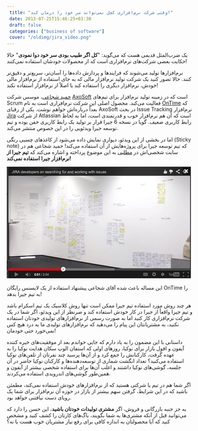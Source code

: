 ```yaml
---
 title: "وقتی شرکت نرم‌افزاری کچل نمی‌تواند سر خود را درمان کند!" 
 date: 2013-07-25T15:46:25+03:30
 draft: false 
 categories: ["business of software"]
 cover: "/oldimg/jira_video.png"
---
```




یک ضرب‌المثل قدیمی هست که می‌گوید: "**کل اگر طبیب بودی سر خود دوا نمودی**" حالا حکایت بعضی شرکت‌های نرم‌افزاری است که از محصولات خودشان استفاده نمی‌کنند!



نرم‌افزارها تولید می‌شوند که فرایندها و پردازش داده‌ها را آسان‌تر، سریع‌تر و دقیق‌تر کنند. حالا تصور کنید یک شرکت تولید نرم‌افزار مالی که به جای استفاده از نرم‌افزار مالی خودش، نرم‌افزار دیگری را استفاده کند یا اصلاً از نرم‌افزار استفاده نکند!



[حمید شجاعی](http://www.hamidshojaee.com/)، موسس شرکت [AxoSoft](http://www.axosoft.com/) است که در زمینه تولید نرم‌افزار برای تیم‌های Scrum فعالیت می‌کند. محصول اصلی این شرکت نرم‌افزاری است به نام [OnTime](http://www.ontimenow.com/) که بعداً درباره‌اش خواهم نوشت. یکی از رقبای AxoSoft در بحث Issue Tracking نرم‌افزار [Jira](https://www.atlassian.com/software/jira) از شرکت Atlassian است که آن هم نرم‌افزار خوب و قدرتمندی است، اما به لحاظ رابط کاربری ضعیف. گویا در نسخه 6 جیرا قرار بر تولید یک رابط کاربری خفن بوده و تیم توسعه جیرا ویدئویی را در این خصوص منتشر می‌کند.



اما در بخشی از این ویدئو، دیواری نمایش داده می‌شود از کاغذهای چسبی رنگی (Sticky note) که تیم توسعه جیرا برای پروژه‌هایش از آن استفاده می‌کند! حمید شجاعی هم در سایت شخصی‌اش در [مطلبی](http://www.hamidshojaee.com/post/47641937622/jira-dev-team-doesnt-use-jira) به این موضوع پرداخته و اشاره می‌کند که **تیم جیرا از نرم‌افزار جیرا استفاده نمی‌کند!**



![](/oldimg/jira_video.png)



این مساله باعث شده آقای شجاعی پیشنهاد استفاده از یک لایسنس رایگان OnTime را به تیم جیرا بدهد!



هر چند روش مورد استفاده تیم جیرا ممکن است تنها روش کلاسیک یک تیم اسکرام باشد و تیم جیرا واقعاً از جیرا در کار خودش استفاده کند و صرنظر از این ویدئو، اگر شما در یک شرکت نرم‌افزاری کار کنید اما به صورت رسمی از نرم‌افزار‌های تولیدی خودتان استفاده نکنید، به مشتریانتان این پیام را می‌دهید که نرم‌افزارهای تولیدی ما به درد هیچ کس نمی‌خورد حتی خودمان!



داستانی با این مضمون را به یاد دارم که جایی خواندم بعد از موفقیت‌های خیره کننده آیفون و افول بازار برای نوکیا، روزهای اولی که استفان الوپ سکان هدایت نوکیا را به عهده گرفت، کارکنانش را جمع کرد و از آن‌ها پرسید چند نفرتان از تلفن‌های نوکیا استفاده می‌کنید؟ تعداد انگشت شماری از توسعه‌دهنده‌ها و کارکنان نوکیا حاضر در آن جلسه، گوشی‌های نوکیا داشتند و اغلب آن‌ها برای استفاده شخصی بیشتر از آیفون و همین‌طور گوشی‌های اندرویدی استفاده می‌کردند.



اگر شما هم در تیم یا شرکتی هستید که از نرم‌افزارهای خودش استفاده نمی‌کند، مطمئن باشید که در این شرایط، گرفتن سهم بیشتر از بازار در حوزه آن نرم‌افزار برای شما یک رویای دست نیافتنی خواهد بود.



به جز جنبه بازرگانی و فروش، اگر **مشتری تولیدات خودتان باشید**، این حسن را دارد که می‌توانید قبل از آنکه مشتری‌ها به شما بگویند، باگ‌های کارتان را کشف کنید و مشخص کنید که آیا محصولتان به اندازه کافی برای رفع نیاز مشتریان خوب هست یا نه؟

